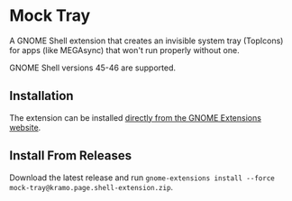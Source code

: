# Mock Tray
A GNOME Shell extension that creates an invisible system tray (TopIcons) for apps (like MEGAsync) that won't run properly without one.

GNOME Shell versions 45-46 are supported.

## Installation
The extension can be installed [directly from the GNOME Extensions website](https://extensions.gnome.org/extension/6913/mock-tray/).

## Install From Releases
Download the latest release and run `gnome-extensions install --force mock-tray@kramo.page.shell-extension.zip`.
